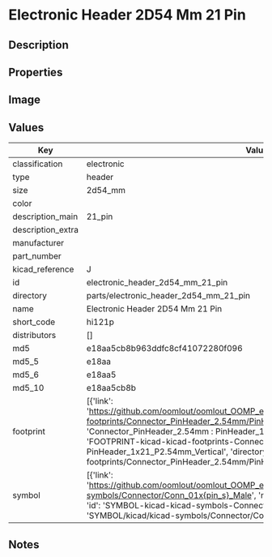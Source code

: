# Electronic Header 2D54 Mm 21 Pin

## Description

## Properties


## Image


## Values

| Key | Value |
| --- | --- |
| classification | electronic |
| type | header |
| size | 2d54_mm |
| color |  |
| description_main | 21_pin |
| description_extra |  |
| manufacturer |  |
| part_number |  |
| kicad_reference | J |
| id | electronic_header_2d54_mm_21_pin |
| directory | parts/electronic_header_2d54_mm_21_pin |
| name | Electronic Header 2D54 Mm 21 Pin |
| short_code | hi121p |
| distributors | [] |
| md5 | e18aa5cb8b963ddfc8cf41072280f096 |
| md5_5 | e18aa |
| md5_6 | e18aa5 |
| md5_10 | e18aa5cb8b |
| footprint | [{'link': 'https://github.com/oomlout/oomlout_OOMP_eda_V2/tree/main/FOOTPRINT/kicad/kicad-footprints/Connector_PinHeader_2.54mm/PinHeader_1x21_P2.54mm_Vertical', 'name': 'Connector_PinHeader_2.54mm : PinHeader_1x21_P2.54mm_Vertical', 'id': 'FOOTPRINT-kicad-kicad-footprints-Connector_PinHeader_2.54mm-PinHeader_1x21_P2.54mm_Vertical', 'directory': 'FOOTPRINT/kicad/kicad-footprints/Connector_PinHeader_2.54mm/PinHeader_1x21_P2.54mm_Vertical/'}] |
| symbol | [{'link': 'https://github.com/oomlout/oomlout_OOMP_eda_V2/tree/main/SYMBOL/kicad/kicad-symbols/Connector/Conn_01x{pin_s}_Male', 'name': 'Connector : Conn_01x21_Male', 'id': 'SYMBOL-kicad-kicad-symbols-Connector-Conn_01x21_Male', 'directory': 'SYMBOL/kicad/kicad-symbols/Connector/Conn_01x21_Male/'}] |

## Notes

